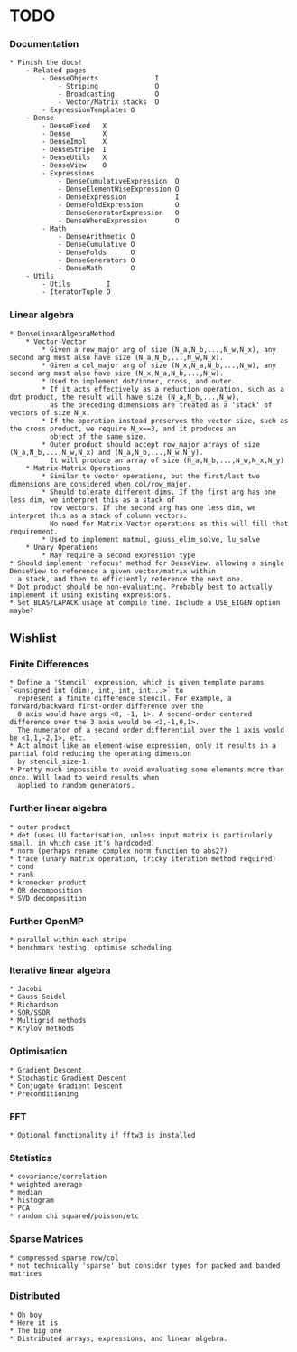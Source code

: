 # TODO

### Documentation

    * Finish the docs!
        - Related pages
            - DenseObjects              I
                - Striping              O
                - Broadcasting          O
                - Vector/Matrix stacks  O
            - ExpressionTemplates O
        - Dense
            - DenseFixed   X
            - Dense        X
            - DenseImpl    X
            - DenseStripe  I
            - DenseUtils   X
            - DenseView    O
            - Expressions
                - DenseCumulativeExpression  O
                - DenseElementWiseExpression O
                - DenseExpression            I
                - DenseFoldExpression        O
                - DenseGeneratorExpression   O
                - DenseWhereExpression       O
            - Math
                - DenseArithmetic O
                - DenseCumulative O
                - DenseFolds      O
                - DenseGenerators O
                - DenseMath       O
        - Utils
            - Utils         I
            - IteratorTuple O

### Linear algebra

    * DenseLinearAlgebraMethod
        * Vector-Vector
            * Given a row_major arg of size (N_a,N_b,...,N_w,N_x), any second arg must also have size (N_a,N_b,...,N_w,N_x).
            * Given a col_major arg of size (N_x,N_a,N_b,...,N_w), any second arg must also have size (N_x,N_a,N_b,...,N_w).
            * Used to implement dot/inner, cross, and outer.
            * If it acts effectively as a reduction operation, such as a dot product, the result will have size (N_a,N_b,...,N_w),
              as the preceding dimensions are treated as a 'stack' of vectors of size N_x.
            * If the operation instead preserves the vector size, such as the cross product, we require N_x==3, and it produces an 
              object of the same size.
            * Outer product should accept row_major arrays of size (N_a,N_b,...,N_w,N_x) and (N_a,N_b,...,N_w,N_y).
              It will produce an array of size (N_a,N_b,...,N_w,N_x,N_y)
        * Matrix-Matrix Operations
            * Similar to vector operations, but the first/last two dimensions are considered when col/row_major.
            * Should tolerate different dims. If the first arg has one less dim, we interpret this as a stack of
              row vectors. If the second arg has one less dim, we interpret this as a stack of column vectors.
              No need for Matrix-Vector operations as this will fill that requirement.
            * Used to implement matmul, gauss_elim_solve, lu_solve
        * Unary Operations
            * May require a second expression type
    * Should implement 'refocus' method for DenseView, allowing a single DenseView to reference a given vector/matrix within
      a stack, and then to efficiently reference the next one.
    * Dot product should be non-evaluating. Probably best to actually implement it using existing expressions.
    * Set BLAS/LAPACK usage at compile time. Include a USE_EIGEN option maybe?

## Wishlist

### Finite Differences

    * Define a 'Stencil' expression, which is given template params `<unsigned int (dim), int, int, int...>` to
      represent a finite difference stencil. For example, a forward/backward first-order difference over the
      0 axis would have args <0, -1, 1>. A second-order centered difference over the 3 axis would be <3,-1,0,1>.
      The numerator of a second order differential over the 1 axis would be <1,1,-2,1>, etc.
    * Act almost like an element-wise expression, only it results in a partial fold reducing the operating dimension
      by stencil_size-1.
    * Pretty much impossible to avoid evaluating some elements more than once. Will lead to weird results when
      applied to random generators.

### Further linear algebra

    * outer product
    * det (uses LU factorisation, unless input matrix is particularly small, in which case it's hardcoded)
    * norm (perhaps rename complex norm function to abs2?)
    * trace (unary matrix operation, tricky iteration method required)
    * cond
    * rank
    * kronecker product
    * QR decomposition
    * SVD decomposition

### Further OpenMP

    * parallel within each stripe
    * benchmark testing, optimise scheduling

### Iterative linear algebra

    * Jacobi
    * Gauss-Seidel
    * Richardson
    * SOR/SSOR
    * Multigrid methods
    * Krylov methods

### Optimisation

    * Gradient Descent
    * Stochastic Gradient Descent
    * Conjugate Gradient Descent
    * Preconditioning

### FFT

    * Optional functionality if fftw3 is installed

### Statistics

    * covariance/correlation
    * weighted average
    * median
    * histogram
    * PCA
    * random chi squared/poisson/etc

### Sparse Matrices

    * compressed sparse row/col
    * not technically 'sparse' but consider types for packed and banded matrices

### Distributed

    * Oh boy
    * Here it is
    * The big one
    * Distributed arrays, expressions, and linear algebra.

